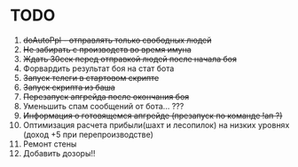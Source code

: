 # TODO #
1. ~~doAutoPpl - отправлять только свободных людей~~
2. ~~Не забирать с производств во время имуна~~
3. ~~Ждать 30сек перед отправкой людей после начала боя~~
4. Форвардить результат боя на стат бота
5. ~~Запуск телеги в стартовом скрипте~~
6. ~~Запуск скрипта из баша~~
7. ~~Перезапуск апгрейда после окончания боя~~
8. Уменьшить спам сообщений от бота... ???
9. ~~Информация о готовящемся апгрейде (презапуск по команде !ап ?)~~
10. Оптимизация расчета прибыли(шахт и лесопилок) на низких уровнях (доход +5 при перепроизводстве)
11. Ремонт стены
12. Добавить дозоры!!
